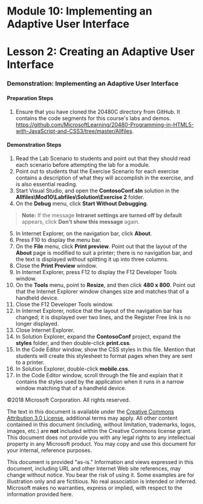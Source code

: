 # Module 10: Implementing an Adaptive User Interface

# Lesson 2: Creating an Adaptive User Interface

### Demonstration: Implementing an Adaptive User Interface

#### Preparation Steps 

1. Ensure that you have cloned the 20480C directory from GitHub. It contains the code segments for this course's labs and demos. https://github.com/MicrosoftLearning/20480-Programming-in-HTML5-with-JavaScript-and-CSS3/tree/master/Allfiles.

#### Demonstration Steps

1.	Read the Lab Scenario to students and point out that they should read each scenario before attempting the lab for a module.
2.	Point out to students that the Exercise Scenario for each exercise contains a description of what they will accomplish in the exercise, and is also essential reading.
3.	Start Visual Studio, and open the **ContosoConf.sln** solution in the **Allfiles\Mod10\Labfiles\Solution\Exercise 2** folder.
4.	On the **Debug** menu, click **Start Without Debugging**.

>**Note:** If the message **Intranet settings are turned off by default** appears, click **Don’t show this message** again. 

5.	In Internet Explorer, on the navigation bar, click **About**.
6.	Press F10 to display the menu bar.
7.	On the **File** menu, click **Print preview**. Point out that the layout of the **About** page is modified to suit a printer; there is no navigation bar, and the text is displayed without splitting it up into three columns.
8.	Close the **Print Preview** window.
9.	In Internet Explorer, press F12 to display the F12 Developer Tools window.
10.	On the **Tools** menu, point to **Resize**, and then click **480 x 800**. Point out that the Internet Explorer window changes size and matches that of a handheld device.
11.	Close the F12 Developer Tools window.
12.	In Internet Explorer, notice that the layout of the navigation bar has changed; it is displayed over two lines, and the Register Free link is no longer displayed.
13.	Close Internet Explorer.
14.	In Solution Explorer, expand the **ContosoConf** project, expand the **styles** folder, and then double-click **print.css**. 
15.	In the Code Editor window, show the CSS styles in this file. Mention that students will create this stylesheet to format pages when they are sent to a printer.
16.	In Solution Explorer, double-click **mobile.css**.
17.	In the Code Editor window, scroll through the file and explain that it contains the styles used by the application when it runs in a narrow window matching that of a handheld device.

©2018 Microsoft Corporation. All rights reserved.

The text in this document is available under the  [Creative Commons Attribution 3.0 License](https://creativecommons.org/licenses/by/3.0/legalcode), additional terms may apply. All other content contained in this document (including, without limitation, trademarks, logos, images, etc.) are  **not**  included within the Creative Commons license grant. This document does not provide you with any legal rights to any intellectual property in any Microsoft product. You may copy and use this document for your internal, reference purposes.

This document is provided &quot;as-is.&quot; Information and views expressed in this document, including URL and other Internet Web site references, may change without notice. You bear the risk of using it. Some examples are for illustration only and are fictitious. No real association is intended or inferred. Microsoft makes no warranties, express or implied, with respect to the information provided here.
